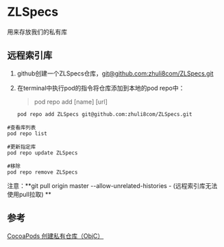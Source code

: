 # ZLSpecs
用来存放我们的私有库

## 远程索引库

1. github创建一个ZLSpecs仓库，[git@github.com:zhuli8com/ZLSpecs.git](git@github.com:zhuli8com/ZLSpecs.git)

2. 在terminal中执行pod的指令将仓库添加到本地的pod repo中：

   > pod repo add [name] [url]

   ```
   pod repo add ZLSpecs git@github.com:zhuli8com/ZLSpecs.git
   ```

```shell
#查看库列表
pod repo list
```

```shell
#更新指定库
pod repo update ZLSpecs
```

```shell
#移除
pod repo remove ZLSpecs
```

注意：**git pull origin master --allow-unrelated-histories - (远程索引库无法使用pull拉取) **

## 参考

[CocoaPods 创建私有仓库（ObjC）](https://juejin.cn/post/6844903769948291080)

